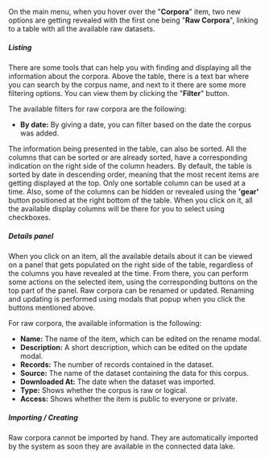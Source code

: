 On the main menu, when you hover over the "**Corpora**" item, two new options are getting revealed with the first one being "**Raw Corpora**", linking to a table with all the available raw datasets.

##### Listing

There are some tools that can help you with finding and displaying all the information about the corpora. Above the table, there is a text bar where you can search by the corpus name, and next to it there are some more filtering options. You can view them by clicking the "**Filter**" button.

The available filters for raw corpora are the following:
- **By date:** By giving a date, you can filter based on the date the corpus was added.

The information being presented in the table, can also be sorted. All the columns that can be sorted or are already sorted, have a corresponding indication on the right side of the column headers. By default, the table is sorted by date in descending order, meaning that the most recent items are getting displayed at the top. Only one sortable column can be used at a time. Also, some of the columns can be hidden or revealed using the **'gear'** button positioned at the right bottom of the table. When you click on it, all the available display columns will be there for you to select using checkboxes.

##### Details panel

When you click on an item, all the available details about it can be viewed on a panel that gets populated on the right side of the table, regardless of the columns you have revealed at the time. From there, you can perform some actions on the selected item, using the corresponding buttons on the top part of the panel. Raw corpora can be renamed or updated. Renaming and updating is performed using modals that popup when you click the buttons mentioned above.

For raw corpora, the available information is the following:
- **Name:** The name of the item, which can be edited on the rename modal.
- **Description:** A short description, which can be edited on the update modal.
- **Records:** The number of records contained in the dataset.
- **Source:** The name of the dataset containing the data for this corpus.
- **Downloaded At:** The date when the dataset was imported.
- **Type:** Shows whether the corpus is raw or logical.
- **Access:** Shows whether the item is public to everyone or private.

##### Importing / Creating

Raw corpora cannot be imported by hand. They are automatically imported by the system as soon they are available in the connected data lake.